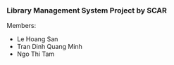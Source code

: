 ### Library Management System Project by SCAR

Members:
* Le Hoang San
* Tran Dinh Quang Minh
* Ngo Thi Tam
